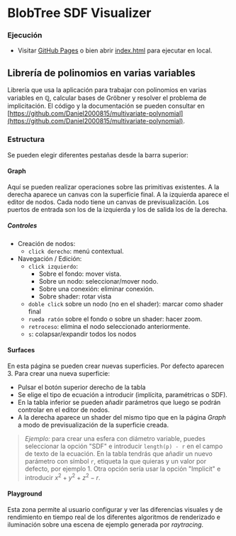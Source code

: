 # BlobTree SDF Visualizer

### Ejecución
- Visitar [GitHub Pages](https://daniel2000815.github.io/SDF-Visualizer/) o bien abrir [index.html](./build/index.html) para ejecutar en local.

## Librería de polinomios en varias variables
Librería que usa la aplicación para trabajar con polinomios en varias variables en $\mathbb{Q}$, calcular bases de Gröbner y resolver el problema de implicitación. El código y la documentación se pueden consultar en [https://github.com/Daniel2000815/multivariate-polynomial](https://github.com/Daniel2000815/multivariate-polynomial).
 
### Estructura

Se pueden elegir diferentes pestañas desde la barra superior:

#### Graph

Aquí se pueden realizar operaciones sobre las primitivas existentes. A la derecha aparece un canvas con la superficie final. A la izquierda aparece el editor de nodos. Cada nodo tiene un canvas de previsualización. Los puertos de entrada son los de la izquierda y los de salida los de la derecha.

##### Controles

- Creación de nodos:
  - `click derecho`: menú contextual.
- Navegación / Edición:
  - `click izquierdo`:
    - Sobre el fondo: mover vista.
    - Sobre un nodo: seleccionar/mover nodo.
    - Sobre una conexión: eliminar conexión.
    - Sobre shader: rotar vista
  - `doble click` sobre un nodo (no en el shader): marcar como shader final
  - `rueda ratón` sobre el fondo o sobre un shader: hacer zoom.
  - `retroceso`: elimina el nodo seleccionado anteriormente.
  - `s`: colapsar/expandir todos los nodos

#### Surfaces

En esta página se pueden crear nuevas superficies. Por defecto aparecen 3. Para crear una nueva superficie:

- Pulsar el botón superior derecho de la tabla
- Se elige el tipo de ecuación a introducir (implícita, paramétricas o SDF).
- En la tabla inferior se pueden añadir parámetros que luego se podrán controlar en el editor de nodos.
- A la derecha aparece un shader del mismo tipo que en la página _Graph_ a modo de previsualización de la superficie creada.

> _Ejemplo:_ para crear una esfera con diámetro variable, puedes seleccionar la opción "SDF" e introducir `length(p) - r` en el campo de texto de la ecuación. En la tabla tendrás que añadir un nuevo parámetro con símbol `r`, etiqueta la que quieras y un valor por defecto, por ejemplo $1$. Otra opción sería usar la opción "Implicit" e introducir $x^2+y^2+z^2-r$.

#### Playground
Esta zona permite al usuario configurar y ver las diferencias visuales y de rendimiento en tiempo real de los diferentes algoritmos de renderizado e iluminación sobre una escena de ejemplo generada por *raytracing*.
